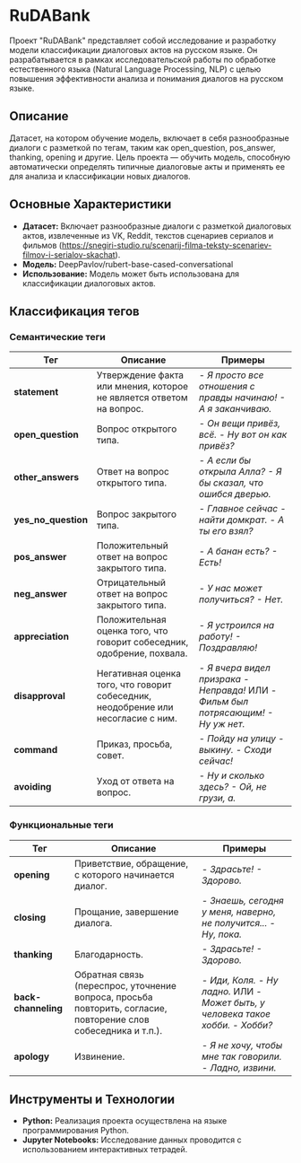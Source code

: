 # RuDABank

Проект "RuDABank" представляет собой исследование и разработку модели классификации диалоговых актов на русском языке. Он разрабатывается в рамках исследовательской работы по обработке естественного языка (Natural Language Processing, NLP) с целью повышения эффективности анализа и понимания диалогов на русском языке.

## Описание

Датасет, на котором обучение модель, включает в себя разнообразные диалоги с разметкой по тегам, таким как open_question, pos_answer, thanking, opening и другие.
Цель проекта — обучить модель, способную автоматически определять типичные диалоговые акты и применять ее для анализа и классификации новых диалогов.

## Основные Характеристики

- **Датасет:** Включает разнообразные диалоги с разметкой диалоговых актов, извлеченные из VK, Reddit, текстов сценариев сериалов и фильмов (https://snegiri-studio.ru/scenarij-filma-teksty-scenariev-filmov-i-serialov-skachat).
- **Модель:** DeepPavlov/rubert-base-cased-conversational
- **Использование:** Модель может быть использована для классификации диалоговых актов.

## Классификация тегов

### Семантические теги

| Тег          | Описание                          | Примеры                                 |
|----------------|-----------------------------------|-----------------------------------------|
| **statement** | Утверждение факта или мнения, которое не является ответом на вопрос. | *- Я просто все отношения с правды начинаю! - А я заканчиваю.* |
| **open_question** | Вопрос открытого типа. | *- Он вещи привёз, всё. - Ну вот он как привёз?* |
| **other_answers** | Ответ на вопрос открытого типа. | *- А если бы открыла Алла? - Я бы сказал, что ошибся дверью.* |
| **yes_no_question** | Вопрос закрытого типа. | *- Главное сейчас - найти домкрат. - А ты его взял?* |
| **pos_answer** | Положительный ответ на вопрос закрытого типа. | *- А банан есть? - Есть!* |
| **neg_answer** | Отрицательный ответ на вопрос закрытого типа. | *- У нас может получиться? - Нет.* |
| **appreciation** | Положительная оценка того, что говорит собеседник, одобрение, похвала. | *- Я устроился на работу! - Поздравляю!* |
| **disapproval** | Негативная оценка того, что говорит собеседник, неодобрение или несогласие с ним. | *- Я вчера видел призрака - Неправда!* ИЛИ *- Фильм был потрясающим! - Ну уж нет.* |
| **command** | Приказ, просьба, совет. | *- Пойду на улицу - выкину. - Сходи сейчас!* |
| **avoiding** | Уход от ответа на вопрос. | *- Ну и сколько здесь? - Ой, не грузи, а.* |

### Функциональные теги

| Тег          | Описание                          | Примеры                                 |
|----------------|-----------------------------------|-----------------------------------------|
| **opening** | Приветствие, обращение, с которого начинается диалог. | *- Здрасьте!	- Здорово.* |
| **closing** | Прощание, завершение диалога. | *- Знаешь, сегодня у меня, наверно, не получится...	- Ну, пока.* |
| **thanking** | Благодарность. | *- Здрасьте!	- Здорово.* |
| **back-channeling** | Обратная связь (переспрос, уточнение вопроса, просьба повторить, согласие, повторение слов собеседника и т.п.). | *- Иди, Коля. - Ну ладно.* ИЛИ *- Может быть, у человека такое хобби. - Хобби?* |
| **apology** | Извинение. | *- Я не хочу, чтобы мне так говорили. - Ладно, извини.* |


## Инструменты и Технологии

- **Python:** Реализация проекта осуществлена на языке программирования Python.
- **Jupyter Notebooks:** Исследование данных проводится с использованием интерактивных тетрадей.


